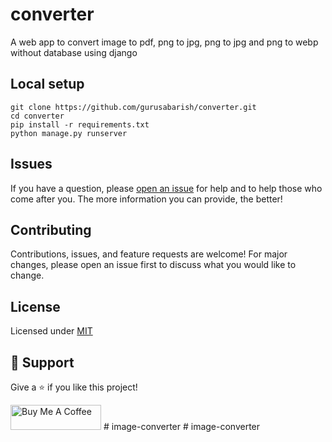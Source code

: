 # converter
A web app to convert image to pdf, png to jpg, png to jpg and png to webp without database using django

## Local setup

```
git clone https://github.com/gurusabarish/converter.git
cd converter
pip install -r requirements.txt
python manage.py runserver
```

## Issues

If you have a question, please [open an issue](https://github.com/gurusabarish/converter/issues) for help and to help those who come after you. The more information you can provide, the better!

## Contributing

Contributions, issues, and feature requests are welcome! For major changes, please open an issue first to discuss what you would like to change.

## License

Licensed under [MIT](LICENSE)

## 🤝 Support

Give a ⭐️ if you like this project!

<a href="https://www.buymeacoffee.com/gurusabarish" target="_blank" rel="noopener"><img src="https://cdn.buymeacoffee.com/buttons/v2/default-yellow.png" height="40" width="145" alt="Buy Me A Coffee"></a>
#   i m a g e - c o n v e r t e r  
 #   i m a g e - c o n v e r t e r  
 